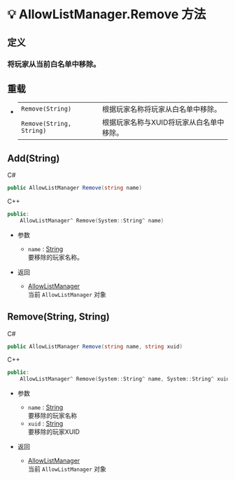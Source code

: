 # 💡 AllowListManager.Remove 方法

## 定义

### 将玩家从当前白名单中移除。

## 重载
- 
    |||
    |-|-|
    |`Remove(String)`|根据玩家名称将玩家从白名单中移除。|
    |`Remove(String, String)`|根据玩家名称与XUID将玩家从白名单中移除。|

## Add(String)

C#
```cs
public AllowListManager Remove(string name)
```
C++
```cpp
public:
    AllowListManager^ Remove(System::String^ name)
```

- 参数
  - `name` : [String](https://docs.microsoft.com/DotNET/api/system.string)  
    要移除的玩家名称。

- 返回
  - [AllowListManager](../AllowListManager)  
    当前 `AllowListManager` 对象


## Remove(String, String)

C#
```cs
public AllowListManager Remove(string name, string xuid)
```
C++
```cpp
public:
    AllowListManager^ Remove(System::String^ name, System::String^ xuid)
```

- 参数
  - `name` : [String](https://docs.microsoft.com/DotNET/api/system.string)  
    要移除的玩家名称
  - `xuid` : [String](https://docs.microsoft.com/DotNET/api/system.string)  
    要移除的玩家XUID

- 返回
  - [AllowListManager](../AllowListManager)  
    当前 `AllowListManager` 对象
  
